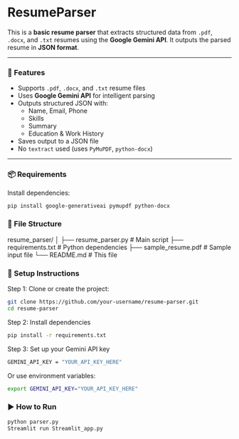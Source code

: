 # ResumeParser

This is a **basic resume parser** that extracts structured data from `.pdf`, `.docx`, and `.txt` resumes using the **Google Gemini API**. It outputs the parsed resume in **JSON format**.

---

### 🧩 Features

- Supports `.pdf`, `.docx`, and `.txt` resume files
- Uses **Google Gemini API** for intelligent parsing
- Outputs structured JSON with:
  - Name, Email, Phone
  - Skills
  - Summary
  - Education & Work History
- Saves output to a JSON file
- No `textract` used (uses `PyMuPDF`, `python-docx`)

---

### 📦 Requirements

Install dependencies:
```bash
pip install google-generativeai pymupdf python-docx
```

### 📁 File Structure
resume_parser/
│
├── resume_parser.py     # Main script
├── requirements.txt     # Python dependencies
├── sample_resume.pdf    # Sample input file
└── README.md            # This file

### 🔧 Setup Instructions

Step 1: Clone or create the project:

```bash
git clone https://github.com/your-username/resume-parser.git 
cd resume-parser
```

Step 2: Install dependencies
```bash
pip install -r requirements.txt
```

Step 3: Set up your Gemini API key
```bash
GEMINI_API_KEY = "YOUR_API_KEY_HERE"
```

Or use environment variables:
```bash
export GEMINI_API_KEY="YOUR_API_KEY_HERE"
```

### ▶️ How to Run
```bash
python parser.py
Streamlit run Streamlit_app.py
```
